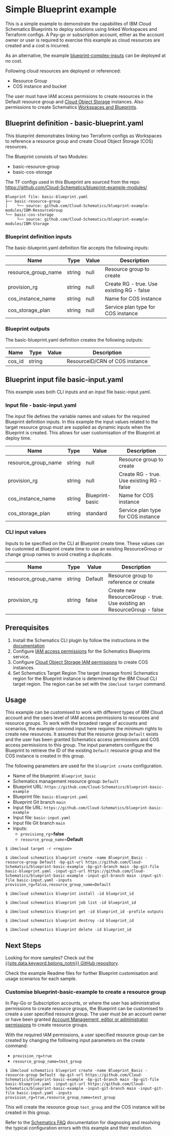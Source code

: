 # Simple Blueprint example

This is a simple example to demonstrate the capabilites of IBM Cloud Schematics Blueprints to deploy solutions using linked Workspaces and Terraform configs. A Pay-go or subscription account, either as the account owner or user is required to exercise this example as cloud resources are created and a cost is incurred. 

As an alternative, the example [blueprint-complex-inputs](https://github.com/Cloud-Schematics/blueprint-complex-inputs) can be deployed at no cost.  

Following cloud resources are deployed or referenced:
- Resource Group
- COS instance and bucket

The user must have IAM access permisions to create resources in the Default resource group and [Cloud Object Storage](https://test.cloud.ibm.com/docs/cloud-object-storage?topic=cloud-object-storage-iam) instances. Also permissions to create Schematics [Workspaces and Blueprints](https://test.cloud.ibm.com/docs/schematics?topic=schematics-access). 


## Blueprint definition - basic-blueprint.yaml

This blueprint demonstrates linking two Terraform configs as Workspaces to reference a resource group and create Cloud Object Storage (COS) resources. 

The Blueprint consists of two Modules:
- basic-resource-group
- basic-cos-storage

The TF configs used in this Blueprint are sourced from the repo https://github.com/Cloud-Schematics/blueprint-example-modules/
```
Blueprint file: basic-blueprint.yaml
├── basic-resource-group
|    └── source: github.com/Cloud-Schematics/blueprint-example-modules/IBM-ResourceGroup
└── basic-cos-storage
     └── source: github.com/Cloud-Schematics/blueprint-example-modules/IBM-Storage
```

### Blueprint definition inputs 
The basic-blueprint.yaml definition file accepts the following inputs:

| Name | Type | Value | Description |
|------|------|------|----------------|
| resource_group_name | string | null | Resource group to create |
| provision_rg | string | null | Create RG - true. Use existing RG - false |
| cos_instance_name | string | null | Name for COS instance |
| cos_storage_plan | string | null | Service plan type for COS instance |

### Blueprint outputs
The basic-blueprint.yaml definition creates the following outputs:

| Name | Type | Value | Description |
|------|------|------|----------------|
| cos_id | string |  | ResourceID/CRN of COS instance |


## Blueprint input file basic-input.yaml
This example uses both CLI inputs and an input file basic-input.yaml.


### Input file - basic-input.yaml
The input file defines the variable names and values for the required Blueprint definition inputs. In this example the  input values related to the target resource group must are supplied as dynamic inputs when the Blueprint is created. This allows for user customisation of the Blueprint at deploy time. 

| Name | Type | Value | Description |
|------|------|------|----------------|
| resource_group_name | string | null | Resource group to create |
| provision_rg | string | null | Create RG - true. Use existing RG - false |
| cos_instance_name | string | Blueprint-basic  | Name for COS instance |
| cos_storage_plan | string | standard | Service plan type for COS instance |

### CLI input values
Inputs to be specified on the CLI at Blueprint create time. These values can be customied at Blueprint create time to use an existing ResourceGroup or change group names to avoid creating a duplicate. 

| Name | Type | Value | Description |
|------|------|------|----------------|
| resource_group_name | string | Default | Resource group to reference or create |
| provision_rg | string | false | Create new ResourceGroup - true. Use existing an ResourceGroup - false |



## Prerequisites
1. Install the Schematics CLI plugin by follow the instructions in the [documentation](https://cloud.ibm.com/docs/schematics?topic=schematics-setup-cli)  
2. Configure [IAM access permissions](https://cloud.ibm.com/docs/schematics?topic=schematics-access) for the Schematics Blueprints service. 
3. Configure [Cloud Object Storage IAM permissions](https://test.cloud.ibm.com/docs/cloud-object-storage?topic=cloud-object-storage-iam) to create COS instances.
4. Set Schematics Target Region
The target (manage from) Schematics region for the Blueprint instance is determined by the IBM Cloud CLI target region. The region can be set with the `ibmcloud target` command.


## Usage 
This example can be customised to work with different types of IBM Cloud account and the users level of IAM access permissions to resources and resource groups. To work with the broadest range of accounts and scenarios, the example commnd input here requires the minimum rights to create new resources. It assumes that the resource group `Default` exists and the user has been granted Schematics access permissions and COS access permissions to this group. The input parameters configure the Blueprint to retrieve the ID of the existing `Default` resource group and the COS instance is created in this group. 


The following parameters are used for the `blueprint create` configuration. 
- Name of the blueprint: `Blueprint_basic`
- Schematics management resource group: `Default`
- Blueprint URL: `https://github.com/Cloud-Schematics/blueprint-basic-example`
- Blueprint file: `basic-blueprint.yaml`
- Blueprint Git branch `main`
- Input file URL: `https://github.com/Cloud-Schematics/blueprint-basic-example`
- Input file: `basic-input.yaml` 
- Input file Git branch `main`
- Inputs: 
    - `provisiong_rg`=**false**
    - `resource_group_name`=**Default**

```
$ ibmcloud target -r <region>

$ ibmcloud schematics blueprint create -name Blueprint_Basic -resource-group Default -bp-git-url https://github.com/Cloud-Schematics/blueprint-basic-example -bp-git-branch main -bp-git-file basic-blueprint.yaml -input-git-url https://github.com/Cloud-Schematics/blueprint-basic-example -input-git-branch main -input-git-file basic-input.yaml -inputs provision_rg=false,resource_group_name=Default

$ ibmcloud schematics blueprint install -id blueprint_id

$ ibmcloud schematics blueprint job list -id blueprint_id

$ ibmcloud schematics blueprint get -id blueprint_id -profile outputs

$ ibmcloud schematics blueprint destroy -id blueprint_id

$ ibmcloud schematics blueprint delete -id blueprint_id
```

## Next Steps

Looking for more samples? Check out the [{{site.data.keyword.bplong_notm}} GitHub repository](https://github.com/orgs/Cloud-Schematics/repositories/?q=topic:blueprint). 

Check the example Readme files for further Blueprint customisation and usage scenarios for each sample. 


### Customise blueprint-basic-example to create a resource group
In Pay-Go or Subscription accounts, or where the user has administrative permissions to create resource groups, the Blueprint can be customised to create a user specified resource group. The user must be an account owner or have been granted  [Account Management, editor or administrator permissions](https://cloud.ibm.com/docs/account?topic=account-account-services&interface=ui#account-management-actions-roles) to create resource groups. 

With the required IAM permissions, a user specified resource group can be created by changing the folllowing input parameters on the create command:
- `provision_rg=true` 
- `resource_group_name=test_group`

```
$ ibmcloud schematics blueprint create -name Blueprint_Basic -resource-group Default -bp-git-url https://github.com/Cloud-Schematics/blueprint-basic-example -bp-git-branch main -bp-git-file basic-blueprint.yaml -input-git-url https://github.com/Cloud-Schematics/blueprint-basic-example -input-git-branch main -input-git-file basic-input.yaml -inputs provision_rg=true,resource_group_name=test_group
```

This will create the resource group `test_group` and the COS instance will be created in this group. 

Refer to the [Schematics FAQ](https://cloud.ibm.com/docs/schematics?topic=schematics-blueprints-faq&interface=ui#faqs-bp-basic-example) documentation for diagnosing and resolving the typical configuration errors with this example and their resolution.  
